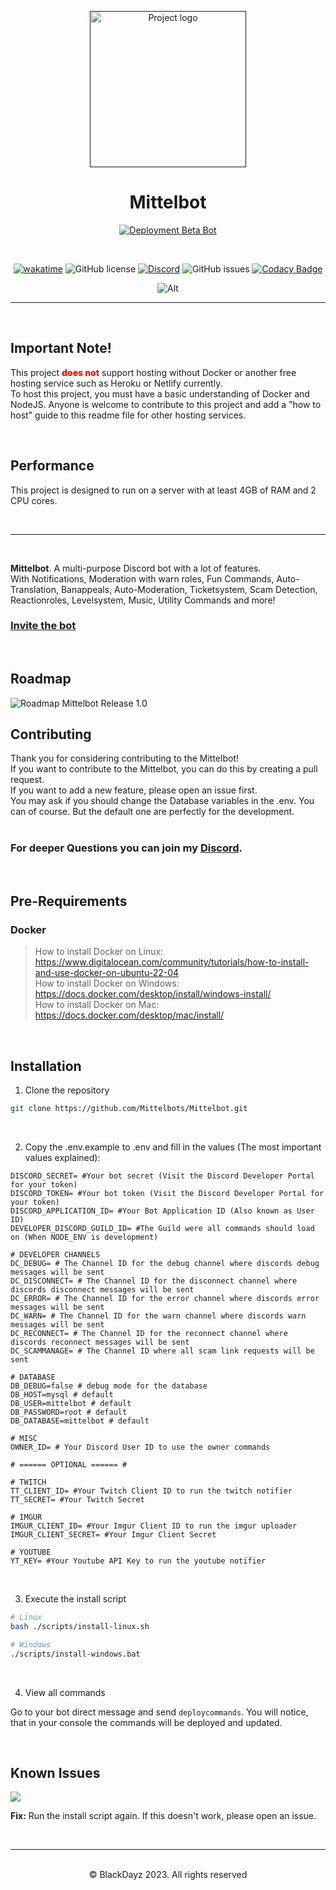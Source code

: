 <p align="center">
  <a href="" rel="noopener">
 <img width=250px src="./.github/project_files/logo.png" alt="Project logo"></a>
</p>

<h1 align="center">Mittelbot</h1>

<center>

[![Deployment Beta Bot](https://github.com/Mittelbots/Mittelbot/actions/workflows/deploy.yml/badge.svg?branch=beta)](https://github.com/Mittelbots/Mittelbot/actions/workflows/deploy.yml)

<br>

[![wakatime](https://wakatime.com/badge/github/Mittelbots/Mittelbot.svg)](https://wakatime.com/badge/github/Mittelbots/Mittelbot)
![GitHub license](https://img.shields.io/github/license/Mittelbots/Mittelbot)
[![Discord](https://img.shields.io/discord/83000000000000000?color=7289DA&label=Discord&logo=Discord&logoColor=white)](https://discord.gg/AGp4hsccU6)
![GitHub issues](https://img.shields.io/github/issues/Mittelbots/Mittelbot)
[![Codacy Badge](https://app.codacy.com/project/badge/Grade/ab27b6a53f5f4946b4eb656f98738814)](https://app.codacy.com/gh/Mittelbots/Mittelbot/dashboard?utm_source=gh&utm_medium=referral&utm_content=&utm_campaign=Badge_grade)

 ![Alt](https://repobeats.axiom.co/api/embed/ac763e09e444c318e62d110a7c80b0d9b4ad370e.svg "Repobeats analytics image")
  
</center>

---

<br>

## **Important Note!**
This project <span style="font-weight: 800; color: red;">does not</span> support hosting without Docker or another free hosting service such as Heroku or Netlify currently. <br> 
To host this project, you must have a basic understanding of Docker and NodeJS.
Anyone is welcome to contribute to this project and add a "how to host" guide to this readme file for other hosting services.

<br>

## Performance
This project is designed to run on a server with at least 4GB of RAM and 2 CPU cores. 

<br>

---

<br>


**Mittelbot**. A multi-purpose Discord bot with a lot of features. <br>
With Notifications, Moderation with warn roles, Fun Commands, Auto-Translation, Banappeals, Auto-Moderation, Ticketsystem, Scam Detection, Reactionroles, Levelsystem, Music, Utility Commands and more! <br>

### [Invite the bot](https://mittelbot.xyz/invite)

<br>

## Roadmap

<img src="./.github/project_files/roadmap_mittelbot_2023_release1.png" alt="Roadmap Mittelbot Release 1.0" witdth="600px"/>

<br>

## **Contributing**

Thank you for considering contributing to the Mittelbot! <br>
If you want to contribute to the Mittelbot, you can do this by creating a pull request. <br>
If you want to add a new feature, please open an issue first. <br>
You may ask if you should change the Database variables in the .env. You can of course. But the default one are perfectly for the development. <br>
<br>
### For deeper Questions you can join my [Discord](https://mittelbot.blackdayz.de/support). <br>
<br>

## **Pre-Requirements**

### Docker
> How to install Docker on Linux: https://www.digitalocean.com/community/tutorials/how-to-install-and-use-docker-on-ubuntu-22-04 <br>
> How to install Docker on Windows: https://docs.docker.com/desktop/install/windows-install/ <br>
> How to install Docker on Mac: https://docs.docker.com/desktop/mac/install/ 
<br>

## **Installation**

1. Clone the repository
```bash
git clone https://github.com/Mittelbots/Mittelbot.git
```
<br>

2. Copy the .env.example to .env and fill in the values
(The most important values explained):

```env
DISCORD_SECRET= #Your bot secret (Visit the Discord Developer Portal for your token)
DISCORD_TOKEN= #Your bot token (Visit the Discord Developer Portal for your token)
DISCORD_APPLICATION_ID= #Your Bot Application ID (Also known as User ID)
DEVELOPER_DISCORD_GUILD_ID= #The Guild were all commands should load on (When NODE_ENV is development)

# DEVELOPER CHANNELS
DC_DEBUG= # The Channel ID for the debug channel where discords debug messages will be sent
DC_DISCONNECT= # The Channel ID for the disconnect channel where discords disconnect messages will be sent
DC_ERROR= # The Channel ID for the error channel where discords error messages will be sent
DC_WARN= # The Channel ID for the warn channel where discords warn messages will be sent
DC_RECONNECT= # The Channel ID for the reconnect channel where discords reconnect messages will be sent
DC_SCAMMANAGE= # The Channel ID where all scam link requests will be sent

# DATABASE
DB_DEBUG=false # debug mode for the database
DB_HOST=mysql # default
DB_USER=mittelbot # default
DB_PASSWORD=root # default
DB_DATABASE=mittelbot # default

# MISC
OWNER_ID= # Your Discord User ID to use the owner commands

# ====== OPTIONAL ====== #

# TWITCH
TT_CLIENT_ID= #Your Twitch Client ID to run the twitch notifier
TT_SECRET= #Your Twitch Secret

# IMGUR
IMGUR_CLIENT_ID= #Your Imgur Client ID to run the imgur uploader
IMGUR_CLIENT_SECRET= #Your Imgur Client Secret

# YOUTUBE
YT_KEY= #Your Youtube API Key to run the youtube notifier
```

<br>

3. Execute the install script
```bash
# Linux
bash ./scripts/install-linux.sh

# Windows
./scripts/install-windows.bat

```

<br>

4. View all commands

Go to your bot direct message and send `deploycommands`. You will notice, that in your console the commands will be deployed and updated.


<br>

## **Known Issues**

![](./docs/readme/module_not_found.png)

**Fix:** Run the install script again. If this doesn't work, please open an issue.

<br>

-----------------------

<br/>

<center>© BlackDayz 2023. All rights reserved</center>

<br/>